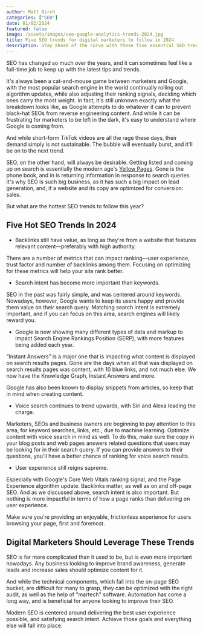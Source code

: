 ```yaml
---
author: Matt Birch
categories: ["SEO"]
date: 01/02/2024
featured: false
image: /assets/images/seo-google-analytics-trends-2024.jpg
title: Five SEO trends for digital marketers to follow in 2024
description: Stay ahead of the curve with these five essential SEO trends for digital marketers in 2024, from voice search optimization to AI-driven content strategies and enhanced user experience.
---
```


SEO has changed so much over the years, and it can sometimes feel like a full-time job to keep up with the latest tips and trends.

It's always been a cat-and-mouse game between marketers and Google, with the most popular search engine in the world continually rolling out algorithm updates, while also adjusting their ranking signals, deciding which ones carry the most weight. In fact, it's still unknown exactly what the breakdown looks like, as Google attempts to do whatever it can to prevent black-hat SEOs from reverse engineering content. And while it can be frustrating for marketers to be left in the dark, it's easy to understand where Google is coming from.

And while short-form TikTok videos are all the rage these days, their demand simply is not sustainable. The bubble will eventually burst, and it'll be on to the next trend.

SEO, on the other hand, will always be desirable. Getting listed and coming up on search is essentially the modern age's [Yellow Pages](https://www.vendasta.com/blog/agency-guide-optimizing-yellow-pages-listing/). Gone is the phone book, and in is returning information in response to search queries. It's why SEO is such big business, as it has such a big impact on lead generation, and, if a website and its copy are optimized for conversion: sales.

But what are the hottest SEO trends to follow this year?

## Five Hot SEO Trends In 2024

- Backlinks still have value, as long as they're from a website that features relevant content—preferably with high authority.

There are a number of metrics that can impact ranking—user experience, trust factor and number of backlinks among them. Focusing on optimizing for these metrics will help your site rank better.

- Search intent has become more important than keywords.

SEO in the past was fairly simple, and was centered around keywords. Nowadays, however, Google wants to keep its users happy and provide them value on their search query. Matching search intent is extremely important, and if you can focus on this area, search engines will likely reward you.

- Google is now showing many different types of data and markup to impact Search Engine Rankings Position (SERP), with more features being added each year.

“Instant Answers” is a major one that is impacting what content is displayed on search results pages. Gone are the days when all that was displayed on search results pages was content, with 10 blue links, and not much else. We now have the Knowledge Graph, Instant Answers and more.

Google has also been known to display snippets from articles, so keep that in mind when creating content.

- Voice search continues to trend upwards, with Siri and Alexa leading the charge.

Marketers, SEOs and business owners are beginning to pay attention to this area, for keyword searches, links, etc., due to machine learning. Optimize content with voice search in mind as well. To do this, make sure the copy in your blog posts and web pages answers related questions that users may be looking for in their search query. If you can provide answers to their questions, you'll have a better chance of ranking for voice search results.

- User experience still reigns supreme.

Especially with Google's Core Web Vitals ranking signal, and the Page Experience algorithm update. Backlinks matter, as well as on and off-page SEO. And as we discussed above, search intent is also important. But nothing is more impactful in terms of how a page ranks than delivering on user experience.

Make sure you're providing an enjoyable, frictionless experience for users browsing your page, first and foremost.

## Digital Marketers Should Leverage These Trends

SEO is far more complicated than it used to be, but is even more important nowadays. Any business looking to improve brand awareness, generate leads and increase sales should optimize content for it.

And while the technical components, which fall into the on-page SEO bucket, are difficult for many to grasp, they can be optimized with the right audit, as well as the help of "martech" software. Automation has come a long way, and is beneficial for anyone looking to improve their SEO.

Modern SEO is centered around delivering the best user experience possible, and satisfying search intent. Achieve those goals and everything else will fall into place.
